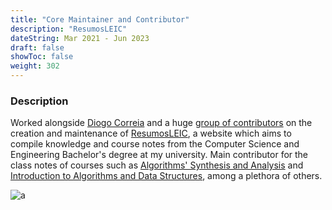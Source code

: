```yaml
---
title: "Core Maintainer and Contributor"
description: "ResumosLEIC"
dateString: Mar 2021 - Jun 2023
draft: false
showToc: false
weight: 302
---
```


### Description

Worked alongside [Diogo Correia](https://diogotc.com) and a huge [group of contributors](https://github.com/leic-pt/resumos-leic/graphs/contributors)
on the creation and maintenance of [ResumosLEIC](https://leic.pt), a website which
aims to compile knowledge and course notes from the Computer Science and Engineering
Bachelor's degree at my university. Main contributor for the class notes
of courses such as [Algorithms' Synthesis and Analysis](https://leic.pt/asa)
and [Introduction to Algorithms and Data Structures](https://leic.pt/iaed),
among a plethora of others.

![a](/experience/resumos-leic/leic.png#center)
